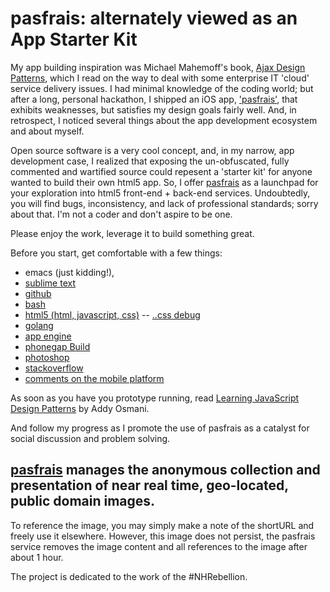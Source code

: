 ---
---


# pasfrais: alternately viewed as an App Starter Kit

My app building inspiration was Michael Mahemoff's book, [Ajax Design Patterns](http://shop.oreilly.com/product/9780596101800.do), which I read on the way to deal with some enterprise IT 'cloud' service delivery issues. I had minimal knowledge of the coding world; but after a long, personal hackathon, I shipped an iOS app, ['pasfrais'](https://itunes.apple.com/us/app/pasfrais/id925137274?ls=1&mt=8), that exhibits weaknesses, but satisfies my design goals fairly well. And, in retrospect, I noticed several things about the app development ecosystem and about myself. 

Open source software is a very cool concept, and, in my narrow, app development case, I realized that exposing the un-obfuscated, fully commented and wartified source could repesent a 'starter kit' for anyone wanted to build their own html5 app. So, I offer [pasfrais](https://github.com/pasfrais/gae) as a launchpad for your exploration into html5 front-end + back-end services. Undoubtedly, you will find bugs, inconsistency, and lack of professional standards; sorry about that. I'm not a coder and don't aspire to be one. 

Please enjoy the work, leverage it to build something great. 

Before you start, get comfortable with a few things: 

- emacs (just kidding!), 
- [sublime text](http://www.sublimetext.com/) 
- [github](https://github.com/)
- [bash](http://en.wikipedia.org/wiki/Bash_(Unix_shell))
- [html5 (html, javascript, css)](http://www.html5rocks.com/en/) 
-- [..css debug](http://jsfiddle.net/)
- [golang](https://golang.org/)
- [app engine](https://cloud.google.com/appengine/docs)
- [phonegap Build](https://build.phonegap.com/apps)
- [photoshop](http://www.photoshop.com/) 
- [stackoverflow](http://en.wikipedia.org/wiki/Stack_Overflow)
- [comments on the mobile platform](http://www.addthis.com/blog/2014/10/27/7-things-to-consider-when-making-ios-and-android-apps-with-cordova-or-phonegap/)

As soon as you have you prototype running, read [Learning JavaScript Design Patterns](http://shop.oreilly.com/product/0636920025832.do) by Addy Osmani.

And follow my progress as I promote the use of pasfrais as a catalyst for social discussion and problem solving.

##  [pasfrais](http://pasfrais.cc/) manages the anonymous collection and presentation of near real time, geo-located, public domain images. 

To reference the image, you may simply make a note of the shortURL and freely use it elsewhere. However, this image does not persist, the pasfrais service removes the image content and all references to the image after about 1 hour.

The project is dedicated to the work of the #NHRebellion.
 






